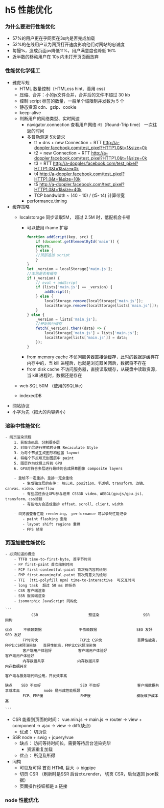 # h5 性能优化

### 为什么要进行性能优化

- 57%的用户更在乎网页在3s内是否完成加载
- 52%的在线用户认为网页打开速度影响他们对网站的忠诚度
- 每慢1s，造成页面pv降低11%，用户满意度也降低 16%
- 近半数的移动用户在 10s 内未打开页面而放弃

### 性能优化学徒工 

- 雅虎军规
    - HTML 数量控制（HTMLcss hint、善用 css）
    - 压缩、合并：小的js文件合并，合并后的文件不超过 30 kb
    - 控制 script 标签的数量，一般单个域限制并发数为 5 个
    - 静态资源 cdn、gzip、cookie
    - keep-alive
    - 判断用户的网络类型、实时网速
        - navigator.connection 查看用户网络 rtt（Round-Trip time） 一次往返的时间
        - 多普勒测速 5次请求
            - t1 = dns + new Connection + RTT            http://a-doppler.facebook.com/test_pixel?HTTP1.0&t=1&size=0k
            - t2 = new Connection + RTT                  http://a-doppler.facebook.com/test_pixel?HTTP1.0&t=1&size=0k
            - t3 = RTT                                   http://a-doppler.facebook.com/test_pixel?HTTP1.0&t=1&size=0k
            - t4                                         http://a-doppler.facebook.com/test_pixel?HTTP1.0&t=1&size=10k
            - t5                                         http://a-doppler.facebook.com/test_pixel?HTTP1.0&t=1&size=40k
            - TCP bandwidth ~  (40 - 10) / (t5- t4)      计算带宽
        - performance.timing
- 缓存策略
    - localstorage 同步读取5M， 超过 2.5M 时，低配机会卡顿
        - 可以使用 iframe 扩容
            ```js
            function addScript(key, src) {
                if (document.getElementById('main')) {
                return;
                } else {
                //顶部追加 script
                }
            }
            let _version = localStorage['main.js'];
            //本地是否有缓存
            if (_version) {
                // eval + addScript
                if (lists['main.js'] == _version) {
                    addScript();
                } else {
                    localStorage.remove(localStorage['main.js']);
                    localStorage.remove(localStorage[lists['main.js']]);
                }
            } else {
                _version = lists['main.js'];
                //开始执行缓存
                fetch(_version).then((data) => {
                    localStorage['main.js'] = lists['main.js'];
                    localStorage[lists['main.js']] = data;
                });
            }

            ```
        - from memory cache  不访问服务器直接读缓存，此时的数据是缓存在内存中的，当 kill 进程后，也就是浏览器关闭后，数据将不存在
        - from disk cache  不访问服务器，直接读取缓存，从硬盘中读取资源，当 kill 进程时，数据还是存在

    - web SQL 50M （使用的SQLlite）
    - indexedDB
- 网站协议
- 小字为先（把大的内容弄小）

### 渲染中性能优化
    - 网页渲染流程
        1. 获取dom后，分割很多层
        2. 对每个层进行样式的计算 Recaculate Style
        3. 为每个节点生成图形和位置 layout
        4. 将每个节点填充到图层中 paint
        5. 图层作为纹理上传到 GPU
        6. GPU对符合多层进行最终的合成屏幕图像 composite layers

        - 重绘不一定重排，重排一定会重绘
            - 生成独立层的条件： 根元素、position、半透明、transform、滤镜、canvas、video、overflow
            - 有些层还会让GPU参与进来 CSS3D video、WEBGL(gpujs/gpu.js)、transform、css滤镜
            - 有些地方会造成重排 offset、scroll、client、width

        - 浏览器查看性能 rendering， performance 可以录制性能记录
            - paint flashing 重绘
            - layout shift regions 重排
            - FPS 帧率

### 页面加载性能优化
    - 必须知道的概念
        - TTFB time-to-first-byte, 首字节时间
        - FP first-paint 首次绘制时间
        - FCP first-contentful-paint 首次有内容的绘制
        - FMP first-meaningful-paint 首次有意义的绘制
        - TTI  (tti-polyfill npm) time-to-interactive  可交互时间
        - long task  超过 50 ms 的任务
        - CSR 客户端渲染
        - SSR 服务端渲染
        - isomorphic JavaScript 同构化

    ```
                CSR                       预渲染                    SSR                      同构

    优点     不依赖数据                 不依赖数据                  SEO 友好                    SEO 友好
            FP时间快                   FCP比 CSR快                首屏性能高，FMP比CSR预渲染快   首屏性能高，FMP比CSR预渲染快
            客户端用户体验好            客户端用户体验好                                         客户端用户体验好
            内存数据共享               内存数据共享                                             内存数据共享                    
                                                                                            客户端与服务端代码公用，开发效率高

    缺点    SEO 不友好                  SEO 不友好                 客户端数据共享成本高           node 易形成性能瓶颈
            FCP、FMP慢                 FMP慢                     模板维护成本高

    ```

- CSR 能看到页面的时间： vue.min.js -> main.js -> router -> view + component -> ajax -> view -> diff(缺点) 
    - 优点： 切页快
- SSR node + swig + jquery/vue
    - 缺点： 访问等待时间长，需要等待后台渲染完毕
        - 资源重复加载
    - 优点： 所见及所得
- 同构
    - 可见及可得  首页 HTML 巨大 -> bigpipe
    - 切页 CSR  （刷新时是SSR 后台ctx.render， 切页 CSR，后台返回 json数据）
    - 页面操作按钮都是 a 链接

### node 性能优化